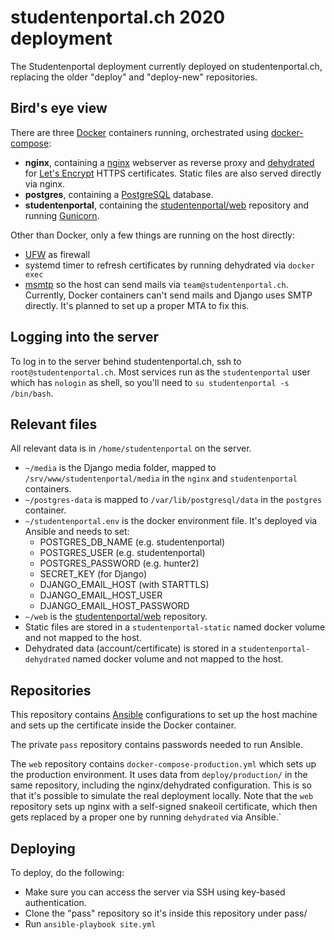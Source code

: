 # studentenportal.ch 2020 deployment

The Studentenportal deployment currently deployed on studentenportal.ch,
replacing the older "deploy" and "deploy-new" repositories.

## Bird's eye view

There are three [Docker](https://www.docker.com/) containers running,
orchestrated using [docker-compose](https://docs.docker.com/compose/):

- **nginx**, containing a [nginx](http://nginx.org/) webserver as reverse proxy
  and [dehydrated](https://github.com/dehydrated-io/dehydrated) for [Let's
  Encrypt](https://letsencrypt.org/) HTTPS certificates. Static files are also
  served directly via nginx.
- **postgres**, containing a [PostgreSQL](https://www.postgresql.org/) database.
- **studentenportal**, containing the
  [studentenportal/web](https://github.com/studentenportal/web) repository and
  running [Gunicorn](https://gunicorn.org/).

Other than Docker, only a few things are running on the host directly:

- [UFW](https://help.ubuntu.com/community/UFW) as firewall
- systemd timer to refresh certificates by running dehydrated via `docker exec`
- [msmtp](https://marlam.de/msmtp/) so the host can send mails via
  `team@studentenportal.ch`. Currently, Docker containers can't send mails and
  Django uses SMTP directly. It's planned to set up a proper MTA to fix this.
  
## Logging into the server

To log in to the server behind studentenportal.ch, ssh to
`root@studentenportal.ch`. Most services run as the `studentenportal` user which
has `nologin` as shell, so you'll need to `su studentenportal -s /bin/bash`.

## Relevant files

All relevant data is in `/home/studentenportal` on the server.

- `~/media` is the Django media folder, mapped to
  `/srv/www/studentenportal/media` in the `nginx` and `studentenportal`
  containers.
- `~/postgres-data` is mapped to `/var/lib/postgresql/data` in the `postgres`
  container.
- `~/studentenportal.env` is the docker environment file. It's deployed via
  Ansible and needs to set:
  * POSTGRES_DB_NAME (e.g. studentenportal)
  * POSTGRES_USER (e.g. studentenportal)
  * POSTGRES_PASSWORD (e.g. hunter2)
  * SECRET_KEY (for Django)
  * DJANGO_EMAIL_HOST (with STARTTLS)
  * DJANGO_EMAIL_HOST_USER
  * DJANGO_EMAIL_HOST_PASSWORD
- `~/web` is the [studentenportal/web](https://github.com/studentenportal/web)
  repository.
- Static files are stored in a `studentenportal-static` named docker volume and
  not mapped to the host.
- Dehydrated data (account/certificate) is stored in a
  `studentenportal-dehydrated` named docker volume and not mapped to the host.
  
## Repositories

This repository contains [Ansible](https://www.ansible.com/) configurations to
set up the host machine and sets up the certificate inside the Docker container.

The private `pass` repository contains passwords needed to run Ansible.
  
The `web` repository contains `docker-compose-production.yml` which sets up the
production environment. It uses data from `deploy/production/` in the same
repository, including the nginx/dehydrated configuration. This is so that it's
possible to simulate the real deployment locally. Note that the `web` repository
sets up nginx with a self-signed snakeoil certificate, which then gets replaced
by a proper one by running `dehydrated` via Ansible.`

## Deploying

To deploy, do the following:

- Make sure you can access the server via SSH using key-based authentication.
- Clone the "pass" repository so it's inside this repository under pass/
- Run `ansible-playbook site.yml`
